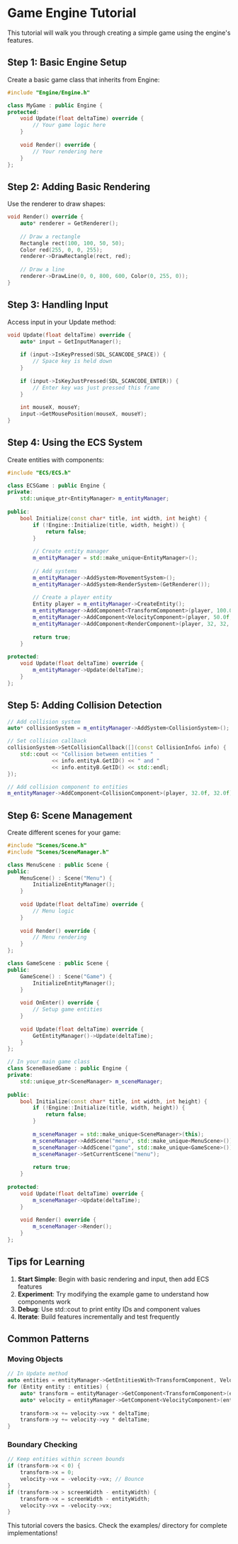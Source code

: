 # Game Engine Tutorial

This tutorial will walk you through creating a simple game using the engine's features.

## Step 1: Basic Engine Setup

Create a basic game class that inherits from Engine:

```cpp
#include "Engine/Engine.h"

class MyGame : public Engine {
protected:
    void Update(float deltaTime) override {
        // Your game logic here
    }
    
    void Render() override {
        // Your rendering here
    }
};
```

## Step 2: Adding Basic Rendering

Use the renderer to draw shapes:

```cpp
void Render() override {
    auto* renderer = GetRenderer();
    
    // Draw a rectangle
    Rectangle rect(100, 100, 50, 50);
    Color red(255, 0, 0, 255);
    renderer->DrawRectangle(rect, red);
    
    // Draw a line
    renderer->DrawLine(0, 0, 800, 600, Color(0, 255, 0));
}
```

## Step 3: Handling Input

Access input in your Update method:

```cpp
void Update(float deltaTime) override {
    auto* input = GetInputManager();
    
    if (input->IsKeyPressed(SDL_SCANCODE_SPACE)) {
        // Space key is held down
    }
    
    if (input->IsKeyJustPressed(SDL_SCANCODE_ENTER)) {
        // Enter key was just pressed this frame
    }
    
    int mouseX, mouseY;
    input->GetMousePosition(mouseX, mouseY);
}
```

## Step 4: Using the ECS System

Create entities with components:

```cpp
#include "ECS/ECS.h"

class ECSGame : public Engine {
private:
    std::unique_ptr<EntityManager> m_entityManager;
    
public:
    bool Initialize(const char* title, int width, int height) {
        if (!Engine::Initialize(title, width, height)) {
            return false;
        }
        
        // Create entity manager
        m_entityManager = std::make_unique<EntityManager>();
        
        // Add systems
        m_entityManager->AddSystem<MovementSystem>();
        m_entityManager->AddSystem<RenderSystem>(GetRenderer());
        
        // Create a player entity
        Entity player = m_entityManager->CreateEntity();
        m_entityManager->AddComponent<TransformComponent>(player, 100.0f, 100.0f);
        m_entityManager->AddComponent<VelocityComponent>(player, 50.0f, 0.0f);
        m_entityManager->AddComponent<RenderComponent>(player, 32, 32, 0, 255, 0);
        
        return true;
    }
    
protected:
    void Update(float deltaTime) override {
        m_entityManager->Update(deltaTime);
    }
};
```

## Step 5: Adding Collision Detection

```cpp
// Add collision system
auto* collisionSystem = m_entityManager->AddSystem<CollisionSystem>();

// Set collision callback
collisionSystem->SetCollisionCallback([](const CollisionInfo& info) {
    std::cout << "Collision between entities " 
              << info.entityA.GetID() << " and " 
              << info.entityB.GetID() << std::endl;
});

// Add collision component to entities
m_entityManager->AddComponent<CollisionComponent>(player, 32.0f, 32.0f);
```

## Step 6: Scene Management

Create different scenes for your game:

```cpp
#include "Scenes/Scene.h"
#include "Scenes/SceneManager.h"

class MenuScene : public Scene {
public:
    MenuScene() : Scene("Menu") {
        InitializeEntityManager();
    }
    
    void Update(float deltaTime) override {
        // Menu logic
    }
    
    void Render() override {
        // Menu rendering
    }
};

class GameScene : public Scene {
public:
    GameScene() : Scene("Game") {
        InitializeEntityManager();
    }
    
    void OnEnter() override {
        // Setup game entities
    }
    
    void Update(float deltaTime) override {
        GetEntityManager()->Update(deltaTime);
    }
};

// In your main game class
class SceneBasedGame : public Engine {
private:
    std::unique_ptr<SceneManager> m_sceneManager;
    
public:
    bool Initialize(const char* title, int width, int height) {
        if (!Engine::Initialize(title, width, height)) {
            return false;
        }
        
        m_sceneManager = std::make_unique<SceneManager>(this);
        m_sceneManager->AddScene("menu", std::make_unique<MenuScene>());
        m_sceneManager->AddScene("game", std::make_unique<GameScene>());
        m_sceneManager->SetCurrentScene("menu");
        
        return true;
    }
    
protected:
    void Update(float deltaTime) override {
        m_sceneManager->Update(deltaTime);
    }
    
    void Render() override {
        m_sceneManager->Render();
    }
};
```

## Tips for Learning

1. **Start Simple**: Begin with basic rendering and input, then add ECS features
2. **Experiment**: Try modifying the example game to understand how components work
3. **Debug**: Use std::cout to print entity IDs and component values
4. **Iterate**: Build features incrementally and test frequently

## Common Patterns

### Moving Objects
```cpp
// In Update method
auto entities = entityManager->GetEntitiesWith<TransformComponent, VelocityComponent>();
for (Entity entity : entities) {
    auto* transform = entityManager->GetComponent<TransformComponent>(entity);
    auto* velocity = entityManager->GetComponent<VelocityComponent>(entity);
    
    transform->x += velocity->vx * deltaTime;
    transform->y += velocity->vy * deltaTime;
}
```

### Boundary Checking
```cpp
// Keep entities within screen bounds
if (transform->x < 0) {
    transform->x = 0;
    velocity->vx = -velocity->vx; // Bounce
}
if (transform->x > screenWidth - entityWidth) {
    transform->x = screenWidth - entityWidth;
    velocity->vx = -velocity->vx;
}
```

This tutorial covers the basics. Check the examples/ directory for complete implementations!
